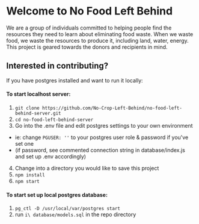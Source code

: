 # Welcome to No Food Left Behind

We are a group of individuals committed to helping people find the resources they need
to learn about eliminating food waste. When we waste food, we waste the resources to 
produce it, including land, water, energy. This project is geared towards the donors
and recipients in mind.

## Interested in contributing?

If you have postgres installed and want to run it locally:
#### To start localhost server:
1. `git clone https://github.com/No-Crop-Left-Behind/no-food-left-behind-server.git`
2. `cd no-food-left-behind-server`
3. Go into the .env file and edit postgres settings to your own environment
- ie: change `PGUSER: ''` to your postgres user role & password if you've set one
- (if password, see commented connection string in database/index.js and set up .env accordingly)
4. Change into a directory you would like to save this project
5. `npm install`
6. `npm start`

#### To start set up local postgres database:
1. `pg_ctl -D /usr/local/var/postgres start`
2. run `i\ database/models.sql` in the repo directory
